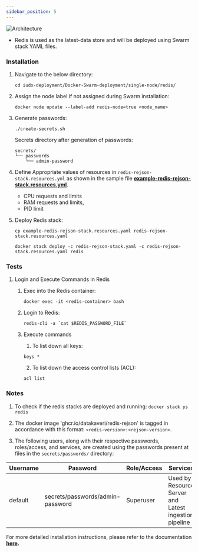 ```yaml
---
sidebar_position: 5
---
```


<div class="img_background">
<div style={{textAlign: 'center'}}>


![Architecture](https://docs.assets.dataforpublicgood.org.in/IUDX-resources/Redis.png)
</div></div>
 
- Redis is used as the latest-data store and will be deployed using Swarm stack YAML files.


### Installation

1. Navigate to the below directory:

    ```
    cd iudx-deployment/Docker-Swarm-deployment/single-node/redis/
    ```

2. Assign the node label if not assigned during Swarm installation:

    ```
    docker node update --label-add redis-node=true <node_name>
    ```

3. Generate passwords:

    ```
    ./create-secrets.sh
    ```

    Secrets directory after generation of passwords:

    ```
    secrets/
    └── passwords
        └── admin-password
    ```

4. Define Appropriate values of resources in `redis-rejson-stack.resources.yml` as shown in the sample file **[example-redis-rejson-stack.resources.yml](https://github.com/datakaveri/iudx-deployment/blob/5.0.0/Docker-Swarm-deployment/single-node/redis/example-redis-rejson-stack.resources.yaml)**.
    
    - CPU requests and limits
    - RAM requests and limits, 
    - PID limit 

5. Deploy Redis stack:

    ```
    cp example-redis-rejson-stack.resources.yaml redis-rejson-stack.resources.yaml

    docker stack deploy -c redis-rejson-stack.yaml -c redis-rejson-stack.resources.yaml redis
    ```

### Tests

1. Login and Execute Commands in Redis

    1. Exec into the Redis container:

        ```
        docker exec -it <redis-container> bash
        ```

    2. Login to Redis:

        ```
        redis-cli -a `cat $REDIS_PASSWORD_FILE`
        ```
    3. Execute commands
    
       1. To list down all keys:

        ```
        keys *
        ```
       2. To list down the access control lists (ACL):

        ```
        acl list
        ```


### Notes

1. To check if the redis stacks are deployed and running: `docker stack ps redis`
    
2. The docker image 'ghcr.io/datakaveri/redis-rejson' is tagged in accordance with this format: `<redis-version>:<rejson-version>`.

3. The following users, along with their respective passwords, roles/access, and services, are created using the passwords present at files in the `secrets/passwords/` directory:

| Username | Password                        | Role/Access                        | Services                              |
|----------|---------------------------------|-----------------------------------|---------------------------------------|
| default  | secrets/passwords/admin-password | Superuser                         | Used by Resource Server and Latest ingestion pipeline |

For more detailed installation instructions, please refer to the documentation **[here](https://github.com/datakaveri/iudx-deployment/tree/5.0.0/Docker-Swarm-deployment/single-node/redis#introduction).**


